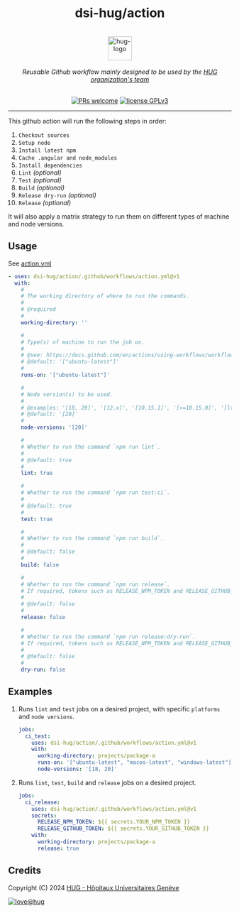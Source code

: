 <h1 align="center">
    dsi-hug/action
</h1>

<p align="center">
    <br/>
    <a href="https://www.hug.ch">
        <img src="https://cdn.hug.ch/svgs/hug/hug-logo-horizontal.svg" alt="hug-logo" height="54px" />
    </a>
    <br/><br/>
    <i>Reusable Github workflow mainly designed to be used by the <a href="https://github.com/dsi-hug">HUG organization's team</a></i>
    <br/><br/>
</p>

<p align="center">
    <a href="https://github.com/dsi-hug/action/blob/main/CONTRIBUTING.md#-submitting-a-pull-request-pr">
        <img src="https://img.shields.io/badge/PRs-welcome-brightgreen.svg" alt="PRs welcome" /></a>
    <a href="https://github.com/dsi-hug/action/blob/main/LICENSE">
        <img src="https://img.shields.io/badge/license-GPLv3-ff69b4.svg" alt="license GPLv3" /></a>
</p>

<hr/>

This github action will run the following steps in order:
1. `Checkout sources`
2. `Setup node`
3. `Install latest npm`
4. `Cache .angular and node_modules`
5. `Install dependencies`
6. `Lint` *(optional)*
7. `Test` *(optional)*
8. `Build` *(optional)*
9. `Release dry-run` *(optional)*
10. `Release` *(optional)*

It will also apply a matrix strategy to run them on different types of machine and node versions.

## Usage

See [action.yml](action.yml)
```yaml
- uses: dsi-hug/action/.github/workflows/action.yml@v1
  with:
    #
    # The working directory of where to run the commands.
    #
    # @required
    #
    working-directory: ''

    #
    # Type(s) of machine to run the job on.
    #
    # @see: https://docs.github.com/en/actions/using-workflows/workflow-syntax-for-github-actions#choosing-github-hosted-runners
    # @default: '["ubuntu-latest"]'
    #
    runs-on: '["ubuntu-latest"]'

    #
    # Node version(s) to be used.
    #
    # @examples: '[18, 20]', '[12.x]', '[10.15.1]', '[>=10.15.0]', '[lts/Hydrogen]', '[16-nightly]', '[latest]', '[node]'
    # @default: '[20]'
    #
    node-versions: '[20]'

    #
    # Whether to run the command `npm run lint`.
    #
    # @default: true
    #
    lint: true

    #
    # Whether to run the command `npm run test:ci`.
    #
    # @default: true
    #
    test: true

    #
    # Whether to run the command `npm run build`.
    #
    # @default: false
    #
    build: false

    #
    # Whether to run the command `npm run release`.
    # If required, tokens such as RELEASE_NPM_TOKEN and RELEASE_GITHUB_TOKEN can be passed as secrets.
    #
    # @default: false
    #
    release: false

    #
    # Whether to run the command `npm run release:dry-run`.
    # If required, tokens such as RELEASE_NPM_TOKEN and RELEASE_GITHUB_TOKEN can be passed as secrets.
    #
    # @default: false
    #
    dry-run: false
```

## Examples
1. Runs `lint` and `test` jobs on a desired project, with specific `platforms` and `node versions`.

   ```yaml
   jobs:
     ci_test:
       uses: dsi-hug/action/.github/workflows/action.yml@v1
       with:
         working-directory: projects/package-a
         runs-on: '["ubuntu-latest", "macos-latest", "windows-latest"]'
         node-versions: '[18, 20]'
   ```
2. Runs `lint`, `test`, `build` and `release` jobs on a desired project.

   ```yaml
   jobs:
     ci_release:
       uses: dsi-hug/action/.github/workflows/action.yml@v1
       secrets:
         RELEASE_NPM_TOKEN: ${{ secrets.YOUR_NPM_TOKEN }}
         RELEASE_GITHUB_TOKEN: ${{ secrets.YOUR_GITHUB_TOKEN }}
       with:
         working-directory: projects/package-a
         release: true
   ```

## Credits

Copyright (C) 2024 [HUG - Hôpitaux Universitaires Genève][dsi-hug]

[![love@hug](https://img.shields.io/badge/@hug-%E2%9D%A4%EF%B8%8Flove-magenta)][dsi-hug]



[dsi-hug]: https://github.com/dsi-hug
